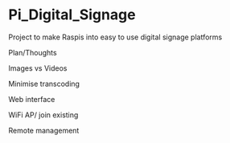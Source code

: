 # Pi_Digital_Signage
Project to make Raspis into easy to use digital signage platforms

Plan/Thoughts

Images vs Videos

Minimise transcoding

Web interface

WiFi AP/ join existing

Remote management
